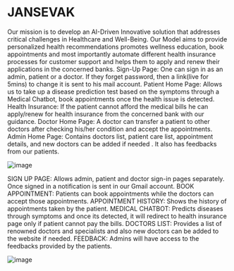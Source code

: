 # JANSEVAK
Our mission is to develop an AI-Driven Innovative solution that addresses critical challenges in Healthcare and Well-Being.
Our Model aims to provide personalized health recommendations promotes wellness education, book appointments and most importantly automate different health insurance processes for customer support and helps them to apply and renew their applications in the concerned banks.
Sign-Up Page: One can sign in as an admin, patient or a doctor. If they forget password, then a link(live for 5mins) to change it is sent to his mail account.
Patient Home Page: Allows us to take up a disease prediction test based on the symptoms through a Medical Chatbot, book appointments once the health issue is detected.
Health Insurance: If the patient cannot afford the medical bills he can apply/renew for health insurance from the concerned bank with our guidance.
Doctor Home Page: A doctor can transfer a patient to other doctors after checking his/her condition and accept the appointments.
Admin Home Page: Contains doctors list, patient care list, appointment details, and new doctors can be added if needed . It also has feedbacks from our patients.

![image](https://github.com/prajesdas/JANSEVAK/assets/144060681/519fa971-3d8f-413d-8b89-138e3f23d830)


SIGN UP PAGE: Allows admin, patient and doctor sign-in pages separately. Once signed in a notification is sent in our Gmail account.
BOOK APPOINTMENT: Patients can book appointments while the doctors can accept those appointments.
APPOINTMENT HISTORY: Shows the history of appointments taken by the patient.
MEDICAL CHATBOT: Predicts diseases through symptoms and once its detected, it will redirect to health insurance page only if patient cannot pay the bills.
DOCTORS LIST: Provides a list of renowned doctors and specialists and also new doctors can be added to the website if needed. 
FEEDBACK: Admins will have access to the feedbacks provided by the patients.

![image](https://github.com/prajesdas/JANSEVAK/assets/144060681/217174a3-0f83-42e6-9e6a-a385ea5e5086)

